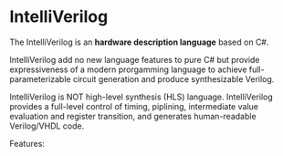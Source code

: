 # IntelliVerilog

The IntelliVerilog is an **hardware description language** based on C#.

IntelliVerilog add no new language features to pure C# but provide
expressiveness of a modern prorgamming language to achieve full-
parameterizable circuit generation and produce synthesizable Verilog.

IntelliVerilog is NOT high-level synthesis (HLS) language. IntelliVerilog 
provides a full-level control of timing, piplining, intermediate value evaluation
and register transition, and generates human-readable Verilog/VHDL code.

Features:
